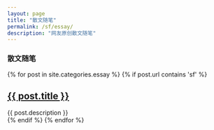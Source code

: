 ```yaml
---
layout: page
title: "散文随笔"
permalink: /sf/essay/
description: "网友原创散文随笔"
---
```



<h3 class="section-heading text-center">散文随笔</a></h3>
<div class="tiles">
{% for post in site.categories.essay %} 
    {% if post.url contains 'sf' %}
                <h2><a href="{{ post.url }}">{{ post.title }}</a></h2>
                <div class="title-desc">{{ post.description }}</div>
    {% endif %}
{% endfor %}
</div><!-- /.tiles -->

